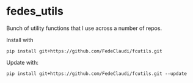 # fedes_utils
Bunch of utility functions that I use across a number of repos.

Install with
```
pip install git+https://github.com/FedeClaudi/fcutils.git
```

Update with:
```
pip install git+https://github.com/FedeClaudi/fcutils.git --update
```
